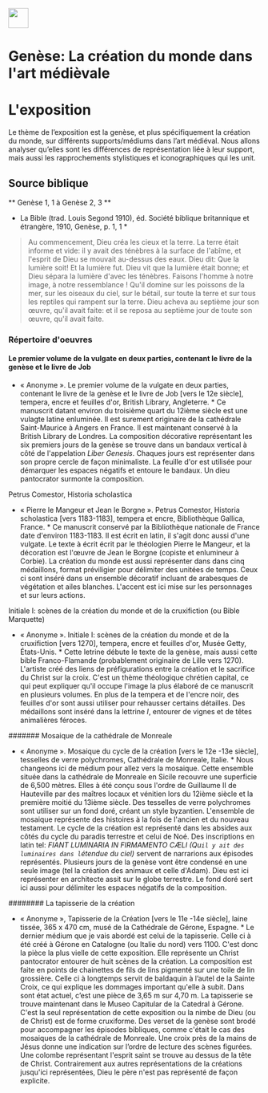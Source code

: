 <a href="https://juncture-digital.org"><img src="https://raw.githubusercontent.com/digitalArtHistory/recits-numeriques/main/images/btn_juncture.svg" style="height:40px"></a>

<param ve-config 
       title="depart" 
       banner="https://media.getty.edu/museum/images/web/download/00305401.jpg" 
       layout="vertical">

# Genèse: La création du monde dans l'art médièvale

# L'exposition
Le thème de l’exposition est la genèse, et plus spécifiquement la création du monde, sur différents supports/médiums dans l’art médiéval. Nous allons analyser qu’elles sont les différences de représentation liée à leur support, mais aussi les rapprochements stylistiques et iconographiques qui les unit.

## Source biblique

** Genèse 1, 1 à Genèse 2, 3 **

* La Bible (trad. Louis Segond 1910), éd. Société biblique britannique et étrangère, 1910, Genèse, p. 1, 1 *

>Au commencement, Dieu créa les cieux et la terre. La terre était informe et vide: il y avait des ténèbres à la surface de l'abîme, et l'esprit de Dieu se mouvait au-dessus des eaux. Dieu dit: Que la lumière soit! Et la lumière fut. Dieu vit que la lumière était bonne; et Dieu sépara la lumière d'avec les ténèbres. Faisons l'homme à notre image, à notre ressemblance ! Qu'il domine sur les poissons de la mer, sur les oiseaux du ciel, sur le bétail, sur toute la terre et sur tous les reptiles qui rampent sur la terre. Dieu acheva au septième jour son œuvre, qu'il avait faite: et il se reposa au septième jour de toute son œuvre, qu'il avait faite.

### Répertoire d'oeuvres

#### Le premier volume de la vulgate en deux parties, contenant le livre de la genèse et le livre de Job
* « Anonyme ». Le premier volume de la vulgate en deux parties, contenant le livre de la genèse et le livre de Job [vers le 12e siècle], tempera, encre et feuilles d'or, British Library, Angleterre. *
Ce manuscrit datant environ du troisième quart du 12ième siècle est une vulagte latine enluminée. Il est surement originaire de la cathédrale Saint-Maurice à Angers en France. Il est maintenant conservé à la British Library de Londres. La composition décorative représentant les six premiers jours de la genèse se trouve dans un bandaux vertical à côté de l'appelation *Liber Genesis*. Chaques jours est représenter dans son propre cercle de façon minimaliste. La feuille d'or est utilisée pour démarquer les espaces négatifs et entoure le bandaux. Un dieu pantocrator surmonte la composition.
<param ve-image
  manifest="https://api.bl.uk/metadata/iiif/ark:/81055/vdc_100059311452.0x000001/manifest.json" 
       seq="8" /

##### Petrus Comestor, Historia scholastica
* « Pierre le Mangeur et Jean le Borgne ». Petrus Comestor, Historia scholastica [vers 1183-1183], tempera et encre, Bibliothèque Gallica, France. *
Ce manuscrit conservé par la Bibliothèque nationale de France date d'environ 1183-1183. Il est écrit en latin, il s'agit donc aussi d'une vulgate. Le texte à écrit écrit par le théologien Pierre le Mangeur, et la décoration est l'œuvre de Jean le Borgne (copiste et enlumineur à Corbie). La création du monde est aussi représenter dans dans cinq médaillons, format préviligier pour délimiter des unitées de temps. Ceux ci sont inséré dans un ensemble décoratif incluant de arabesques de végétation et ailes blanches. L'accent est ici mise sur les personnages et sur leurs actions.
<param ve-image
  manifest="https://manuscrits-france-angleterre.org/iiif/ark:/12148/btv1b10543247v/manifest.json" 
  seq="12" /

###### Initiale I: scènes de la création du monde et de la cruxifiction (ou Bible Marquette)
* « Anonyme ». Initiale I: scènes de la création du monde et de la cruxifiction [vers 1270], tempera, encre et feuilles d'or, Musée Getty, États-Unis. *
Cette letrine débute le texte de la genèse, mais aussi cette bible Franco-Flamande (probablement originaire de Lille vers 1270). L'artiste créé des liens de préfigurations entre la création et le sacrifice du Christ sur la croix. C'est un thème théologique chrétien capital, ce qui peut expliquer qu'il occupe l'image la plus élaboré de ce manuscrit en plusieurs volumes. En plus de la tempera et de l'encre noir, des feuilles d'or sont aussi utiliser pour rehausser certains détailles. Des médaillons sont inséré dans la lettrine *I*, entourer de vignes et de têtes animalières féroces. 
<param ve-graphic  
  url="https://media.getty.edu/museum/images/web/download/00305401.jpg" /

####### Mosaique de la cathédrale de Monreale
* « Anonyme ». Mosaique du cycle de la création [vers le 12e -13e siècle], tesselles de verre polychromes, Cathédrale de Monreale, Italie. *
Nous changeons ici de médium pour allez vers la mosaique. Cette ensemble située dans la cathédrale de Monreale en Sicile recouvre une superficie de 6,500 mètres. Elles à été conçu sous l'ordre de Guillaume II de Hauteville par des maîtres locaux et vénitien lors du 12ième siècle et la première moitié du 13ième siècle. Des tesselles de verre polychromes sont utiliser sur un fond doré, créant un style byzantien. L'ensemble de mosaique représente des histoires à la fois de l'ancien et du nouveau testament. Le cycle de la création est représenté dans les absides aux côtés du cycle du paradis terrestre et celui de Noé. Des inscriptions en latin tel: *FIANT LUMINARIA IN FIRMAMENTO CÆLI (Qu`il y ait des luminaires dans l`étendue du ciel)* servent de narrarions aux épisodes représentés. Plusieurs jours de la genèse vont être condensé en une seule image (tel la création des animaux et celle d'Adam). Dieu est ici représenter en architecte assit sur le globe terrestre. Le fond doré sert ici aussi pour délimiter les espaces négatifs de la composition.
<param ve-graphic 
  url="<param ve-graphic 
  url="https://media.getty.edu/museum/images/web/download/00305401.jpg" /

######## La tapisserie de la création
* « Anonyme », Tapisserie de la Création [vers le 11e -14e siècle], laine tissée, 365 x 470 cm, musé de la Cathédrale de Gérone, Espagne. *
Le dernier médium que je vais abordé est celui de la tapisserie. Celle ci à été créé à Gérone en Catalogne (ou Italie du nord) vers 1100. C'est donc la pièce la plus vielle de cette exposition. Elle représente un Christ pantocrator entourer de huit scènes de la création. La composition est faite en points de chainettes de fils de lins pigmenté sur une toile de lin grossière. Celle ci à longtemps servit de baldaquin à l’autel de la Sainte Croix, ce qui explique les dommages important qu'elle à subit. Dans sont état actuel, c’est une pièce de 3,65 m sur 4,70 m. La tapisserie se trouve maintenant dans le Museo Capitular de la Catedral à Gérone. C'est la seul représentation de cette exposition ou la nimbe de Dieu (ou de Christ) est de forme cruxiforme. Des verset de la genèse sont brodé pour accompagner les épisodes bibliques, comme c'était le cas des mosaiques de la cathédrale de Monreale. Une croix près de la mains de Jésus donne une indication sur l’ordre de lecture des scènes figurées. Une colombe représentant l'esprit saint se trouve au dessus de la tête de Christ. Contrairement aux autres représentations de la créations jusqu'ici représentées, Dieu le père n'est pas représenté de façon explicite.
<param ve-graphic 
  url="<param ve-graphic 
  url="https://upload.wikimedia.org/wikipedia/commons/thumb/e/ec/Tap%C3%ADs_de_la_Creaci%C3%B3-_Tap%C3%ADs_restaurat._Anvers.jpg/1920px-Tap%C3%ADs_de_la_Creaci%C3%B3-_Tap%C3%ADs_restaurat._Anvers.jpg" /
       
       




